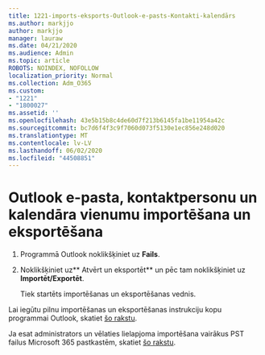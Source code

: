 ```yaml
---
title: 1221-imports-eksports-Outlook-e-pasts-Kontakti-kalendārs
ms.author: markjjo
author: markjjo
manager: lauraw
ms.date: 04/21/2020
ms.audience: Admin
ms.topic: article
ROBOTS: NOINDEX, NOFOLLOW
localization_priority: Normal
ms.collection: Adm_O365
ms.custom:
- "1221"
- "1800027"
ms.assetid: ''
ms.openlocfilehash: 43e5b15b8c4de60d7f213b6145fa1be11954a42c
ms.sourcegitcommit: bc7d6f4f3c9f7060d073f5130e1ec856e248d020
ms.translationtype: MT
ms.contentlocale: lv-LV
ms.lasthandoff: 06/02/2020
ms.locfileid: "44508851"
---
```

# <a name="import-and-export-outlook-email-contacts-and-calendar-items"></a>Outlook e-pasta, kontaktpersonu un kalendāra vienumu importēšana un eksportēšana

1. Programmā Outlook noklikšķiniet uz **Fails**.

2. Noklikšķiniet uz** Atvērt un eksportēt** un pēc tam noklikšķiniet uz **Importēt/Exportēt**.

    Tiek startēts importēšanas un eksportēšanas vednis.

Lai iegūtu pilnu importēšanas un eksportēšanas instrukciju kopu programmai Outlook, skatiet [šo rakstu](https://support.office.com/article/import-and-export-outlook-email-contacts-and-calendar-92577192-3881-4502-b79d-c3bbada6c8ef).

Ja esat administrators un vēlaties lielapjoma importēšana vairākus PST failus Microsoft 365 pastkastēm, skatiet [šo rakstu](https://docs.microsoft.com/microsoft-365/security/office-365-security/use-dkim-to-validate-outbound-email).